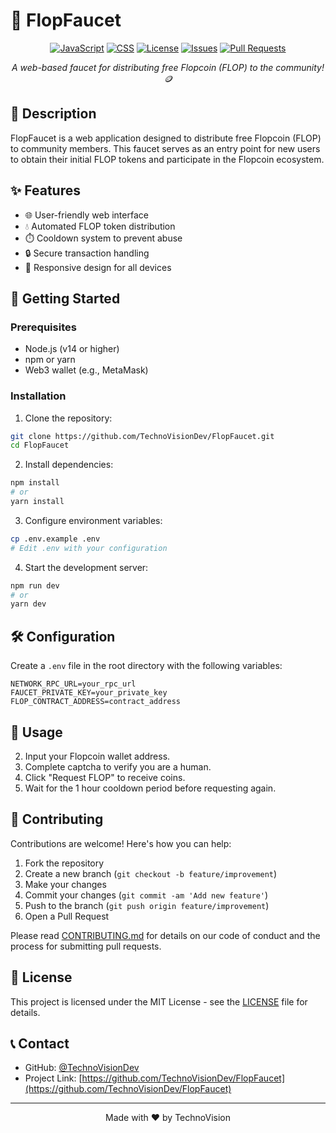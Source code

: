 # 🚰 FlopFaucet

<div align="center">

[![JavaScript](https://img.shields.io/badge/JavaScript-81.9%25-yellow.svg)]()
[![CSS](https://img.shields.io/badge/CSS-18.1%25-blue.svg)]()
[![License](https://img.shields.io/github/license/TechnoVisionDev/FlopFaucet)](LICENSE)
[![Issues](https://img.shields.io/github/issues/TechnoVisionDev/FlopFaucet)](https://github.com/TechnoVisionDev/FlopFaucet/issues)
[![Pull Requests](https://img.shields.io/github/issues-pr/TechnoVisionDev/FlopFaucet)](https://github.com/TechnoVisionDev/FlopFaucet/pulls)

_A web-based faucet for distributing free Flopcoin (FLOP) to the community! 🪙_

</div>

## 📝 Description

FlopFaucet is a web application designed to distribute free Flopcoin (FLOP) to community members. This faucet serves as an entry point for new users to obtain their initial FLOP tokens and participate in the Flopcoin ecosystem.

## ✨ Features

- 🌐 User-friendly web interface
- 💧 Automated FLOP token distribution
- ⏱️ Cooldown system to prevent abuse
- 🔒 Secure transaction handling
- 📱 Responsive design for all devices

## 🚀 Getting Started

### Prerequisites

- Node.js (v14 or higher)
- npm or yarn
- Web3 wallet (e.g., MetaMask)

### Installation

1. Clone the repository:
```bash
git clone https://github.com/TechnoVisionDev/FlopFaucet.git
cd FlopFaucet
```

2. Install dependencies:
```bash
npm install
# or
yarn install
```

3. Configure environment variables:
```bash
cp .env.example .env
# Edit .env with your configuration
```

4. Start the development server:
```bash
npm run dev
# or
yarn dev
```

## 🛠️ Configuration

Create a `.env` file in the root directory with the following variables:

```env
NETWORK_RPC_URL=your_rpc_url
FAUCET_PRIVATE_KEY=your_private_key
FLOP_CONTRACT_ADDRESS=contract_address
```

## 🔧 Usage

2. Input your Flopcoin wallet address.
3. Complete captcha to verify you are a human.
4. Click "Request FLOP" to receive coins.
5. Wait for the 1 hour cooldown period before requesting again.

## 🤝 Contributing

Contributions are welcome! Here's how you can help:

1. Fork the repository
2. Create a new branch (`git checkout -b feature/improvement`)
3. Make your changes
4. Commit your changes (`git commit -am 'Add new feature'`)
5. Push to the branch (`git push origin feature/improvement`)
6. Open a Pull Request

Please read [CONTRIBUTING.md](CONTRIBUTING.md) for details on our code of conduct and the process for submitting pull requests.

## 📄 License

This project is licensed under the MIT License - see the [LICENSE](LICENSE) file for details.

## 📞 Contact

- GitHub: [@TechnoVisionDev](https://github.com/TechnoVisionDev)
- Project Link: [https://github.com/TechnoVisionDev/FlopFaucet](https://github.com/TechnoVisionDev/FlopFaucet)

---
<div align="center">
Made with ❤️ by TechnoVision
</div>
